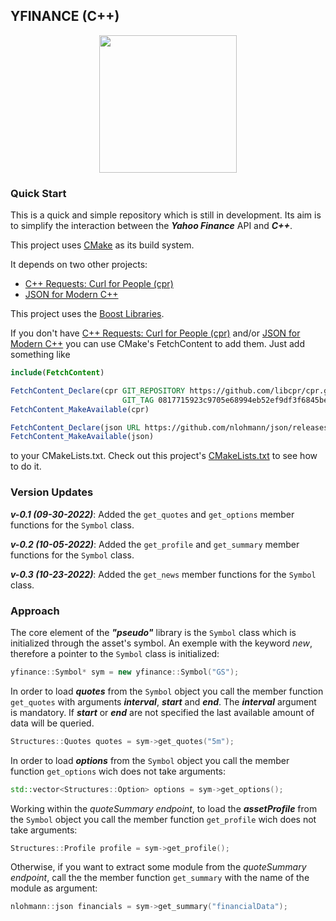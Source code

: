 ## YFINANCE (C++)

<p align="center">
  <img src="https://upload.wikimedia.org/wikipedia/commons/3/37/Yahoo_Finance_Logo_2019.png" width=220 />
</p>

### Quick Start
This is a quick and simple repository which is still in development. Its aim is to simplify the interaction between the **_Yahoo Finance_** API and **_C++_**. 

This project uses [CMake](https://cmake.org/) as its build system.

It depends on two other projects:

* [C++ Requests: Curl for People (cpr)](https://github.com/libcpr/cpr)
* [JSON for Modern C++](https://github.com/nlohmann/json)

This project uses the [Boost Libraries](http://www.boost.org/).

If you don't have [C++ Requests: Curl for People (cpr)](https://github.com/libcpr/cpr) and/or [JSON for Modern C++](https://github.com/nlohmann/json) you can use CMake's FetchContent to add them. Just add something like

```cmake
include(FetchContent)

FetchContent_Declare(cpr GIT_REPOSITORY https://github.com/libcpr/cpr.git
                         GIT_TAG 0817715923c9705e68994eb52ef9df3f6845beba) # The commit hash for 1.10.x. Replace with the latest from: https://github.com/libcpr/cpr/releases
FetchContent_MakeAvailable(cpr)

FetchContent_Declare(json URL https://github.com/nlohmann/json/releases/download/v3.11.3/json.tar.xz)
FetchContent_MakeAvailable(json)
```

to your CMakeLists.txt. Check out this project's [CMakeLists.txt](CMakeLists.txt) to see how to do it.


### Version Updates
**_v-0.1 (09-30-2022)_**:
Added the `get_quotes` and `get_options` member functions for the `Symbol` class.

**_v-0.2 (10-05-2022)_**:
Added the `get_profile` and `get_summary` member functions for the `Symbol` class. 

**_v-0.3 (10-23-2022)_**:
Added the `get_news` member functions for the `Symbol` class. 

### Approach
The core element of the **_"pseudo"_** library is the `Symbol` class which is initialized through the asset's symbol. An exemple with the keyword *new*, therefore a pointer to the `Symbol` class is initialized:
```c++ 
yfinance::Symbol* sym = new yfinance::Symbol("GS");
```
In order to load **_quotes_** from the `Symbol` object you call the member function `get_quotes` with arguments ***interval***, ***start*** and ***end***. The ***interval*** argument is mandatory. If ***start*** or ***end*** are not specified the last available amount of data will be queried.
```c++ 
Structures::Quotes quotes = sym->get_quotes("5m");
```
In order to load **_options_** from the `Symbol` object you call the member function `get_options` wich does not take arguments:
```c++ 
std::vector<Structures::Option> options = sym->get_options();
```

Working within the *quoteSummary endpoint*, to load the  **_assetProfile_**  from the `Symbol` object you call the member function `get_profile` wich does not take arguments:
```c++ 
Structures::Profile profile = sym->get_profile();
```
Otherwise, if you want to extract some module from the *quoteSummary endpoint*, call the the member function `get_summary` with the name of the module as argument:
```c++ 
nlohmann::json financials = sym->get_summary("financialData");
```
